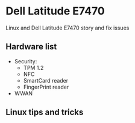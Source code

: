 # Dell Latitude E7470
Linux and Dell Latitude E7470 story and fix issues

## Hardware list

* Security:
  * TPM 1.2
  * NFC
  * SmartCard reader
  * FingerPrint reader
* WWAN

## Linux tips and tricks

